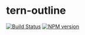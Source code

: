 tern-outline
=========

[![Build Status](https://secure.travis-ci.org/angelozerr/tern-outline.png)](http://travis-ci.org/angelozerr/tern-outline)
[![NPM version](https://img.shields.io/npm/v/tern-outline.svg)](https://www.npmjs.org/package/tern-outline) 